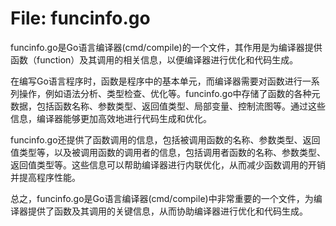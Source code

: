 # File: funcinfo.go

funcinfo.go是Go语言编译器(cmd/compile)的一个文件，其作用是为编译器提供函数（function）及其调用的相关信息，以便编译器进行优化和代码生成。

在编写Go语言程序时，函数是程序中的基本单元，而编译器需要对函数进行一系列操作，例如语法分析、类型检查、优化等。funcinfo.go中存储了函数的各种元数据，包括函数名称、参数类型、返回值类型、局部变量、控制流图等。通过这些信息，编译器能够更加高效地进行代码生成和优化。

funcinfo.go还提供了函数调用的信息，包括被调用函数的名称、参数类型、返回值类型等，以及被调用函数的调用者的信息，包括调用者函数的名称、参数类型、返回值类型等。这些信息可以帮助编译器进行内联优化，从而减少函数调用的开销并提高程序性能。

总之，funcinfo.go是Go语言编译器(cmd/compile)中非常重要的一个文件，为编译器提供了函数及其调用的关键信息，从而协助编译器进行优化和代码生成。

